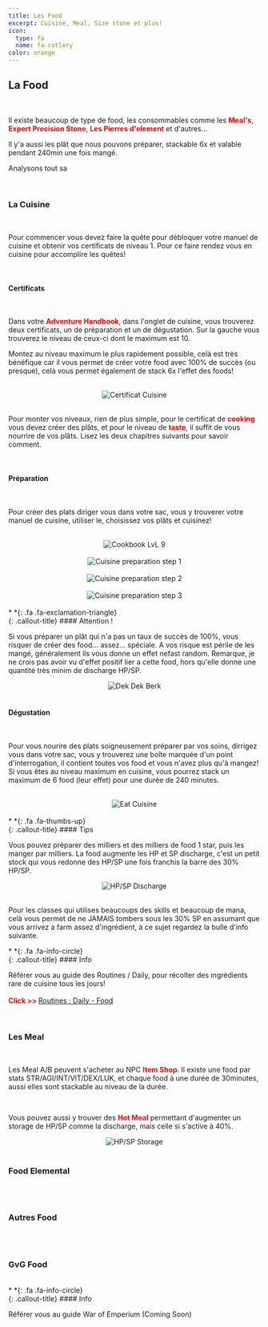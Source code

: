 ```yaml
---
title: Les Food
excerpt: Cuisine, Meal, Size stone et plus!
icon:
  type: fa
  name: fa-cutlery
color: orange
---
```


## La Food
<br>
<p>Il existe beaucoup de type de food, les consommables comme les <font color="red"><b>Meal's</b></font>, <font color="red"><b>Expert Precision Stone</b></font>, <font color="red"><b>Les Pierres d'element</b></font> et d'autres...</p>

<p>Il y'a aussi les plât que nous pouvons préparer, stackable 6x et valable pendant 240min une fois mangé.</p>

<p>Analysons tout sa</p>
<br>

### La Cuisine
<br>
<p>Pour commencer vous devez faire la quête pour débloquer votre manuel de cuisine et obtenir vos certificats de niveau 1. Pour ce faire rendez vous en cuisine pour accomplire les quêtes!</p>
<br>

#### Certificats
<br>
<p>Dans votre <font color="red"><b>Adventure Handbook</b></font>, dans l'onglet de cuisine, vous trouverez deux certificats, un de préparation et un de dégustation. Sur la gauche vous trouverez le niveau de ceux-ci dont le maximum est 10.</p>

<p>Montez au niveau maximum le plus rapidement possible, celà est très bénéfique car il vous permet de créer votre food avec 100% de succès (ou presque), celà vous permet également de stack 6x l'effet des foods!</p>
<br>
<center><img src="../../../../assets/images/bases/foods/cuisine_cert.png" style="max-width: 100%; height: auto;" alt="Certificat Cuisine" /></center><br>

<p>Pour monter vos niveaux, rien de plus simple, pour le certificat de <font color="red"><b>cooking</b></font> vous devez créer des plâts, et pour le niveau de <font color="red"><b>taste</b></font>, il suffit de vous nourrire de vos plâts. Lisez les deux chapitres suivants pour savoir comment.</p>
<br>

#### Préparation
<br>
<p>Pour créer des plats diriger vous dans votre sac, vous y trouverer votre manuel de cuisine, utiliser le, choisissez vos plâts et cuisinez!</p>
<br>
<center><img src="../../../../assets/images/bases/foods/cuisine_cookbook_lvl9.png" style="max-width: 100%; height: auto;" alt="Cookbook LvL 9" /></center><br>
<center><img src="../../../../assets/images/bases/foods/cuisine_preparation_0.png" style="max-width: 100%; height: auto;" alt="Cuisine preparation step 1" /></center><br>
<center><img src="../../../../assets/images/bases/foods/cuisine_preparation_1.png" style="max-width: 100%; height: auto;" alt="Cuisine preparation step 2" /></center><br>
<center><img src="../../../../assets/images/bases/foods/cuisine_preparation_2.png" style="max-width: 100%; height: auto;" alt="Cuisine preparation step 3" /></center><br>

<div class="callout-block callout-danger"><div class="icon-holder">*&nbsp;*{: .fa .fa-exclamation-triangle}
</div><div class="content">
{: .callout-title}
#### Attention !

Si vous préparer un plât qui n'a pas un taux de succès de 100%, vous risquer de créer des food... assez... spéciale. A vos risque est périle de les mangé, généralement ils vous donne un effet nefast random. Remarque, je ne crois pas avoir vu d'effet positif lier a cette food, hors qu'elle donne une quantité très minim de discharge HP/SP.

<center><img src="../../../../assets/images/bases/foods/cuisine_berk.png" style="max-width: 100%; height: auto;" alt="Dek Dek Berk" /></center><br>

</div></div>

#### Dégustation
<br>
<p>Pour vous nourire des plats soigneusement préparer par vos soins, dirrigez vous dans votre sac, vous y trouverez une boîte marquée d'un point d'interrogation, il contient toutes vos food et vous n'avez plus qu'à mangez! Si vous êtes au niveau maximum en cuisine, vous pourrez stack un maximum de 6 food (leur effet) pour une durée de 240 minutes.</p>
<br>
<center><img src="../../../../assets/images/bases/foods/cuisine_eat.png" style="max-width: 100%; height: auto;" alt="Eat Cuisine" /></center><br>


<div class="callout-block callout-success"><div class="icon-holder">*&nbsp;*{: .fa .fa-thumbs-up}
</div><div class="content">
{: .callout-title}
#### Tips

Vous pouvez préparer des milliers et des milliers de food 1 star, puis les manger par milliers. La food augmente les HP et SP discharge, c'est un petit stock qui vous redonne des HP/SP une fois franchis la barre des 30% HP/SP. 

<center><img src="../../../../assets/images/bases/foods/cuisine_hp_sp_discharge.png" style="max-width: 100%; height: auto;" alt="HP/SP Discharge" /></center><br>

Pour les classes qui utilises beaucoups des skills et beaucoup de mana, celà vous permet de ne JAMAIS tombers sous les 30% SP en assumant que vous arrivez a farm assez d'ingrédient, à ce sujet regardez la bulle d'info suivante.

</div></div>

<div class="callout-block callout-info"><div class="icon-holder">*&nbsp;*{: .fa .fa-info-circle}
</div><div class="content">
{: .callout-title}
#### Info

Référer vous au guide des Routines / Daily, pour récolter des ingrédients rare de cuisine tous les jours!<br><br>
<font color="red"><b>Click >> </b></font><a href="../../routines/daily/daily.html#Food">Routines : Daily - Food</a>

</div></div>
<br>

### Les Meal
<br>
<p>Les Meal A/B peuvent s'acheter au NPC <font color="red"><b>Item Shop</b></font>. Il existe une food par stats STR/AGI/INT/VIT/DEX/LUK, et chaque food à une durée de 30minutes, aussi elles sont stackable au niveau de la durée.</p>
<br>

<p>Vous pouvez aussi y trouver des  <font color="red"><b>Hot Meal</b></font> permettant d'augmenter un storage de HP/SP comme la discharge, mais celle si s'active à 40%.</p>

<center><img src="../../../../assets/images/bases/foods/cuisine_hp_sp_storage.png" style="max-width: 100%; height: auto;" alt="HP/SP Storage" /></center><br>

### Food Elemental
<br>
<br>

### Autres Food
<br>
<br>

### GvG Food
<br>

<div class="callout-block callout-info"><div class="icon-holder">*&nbsp;*{: .fa .fa-info-circle}
</div><div class="content">
{: .callout-title}
#### Info

Référer vous au guide War of Emperium (Coming Soon)

</div></div>
